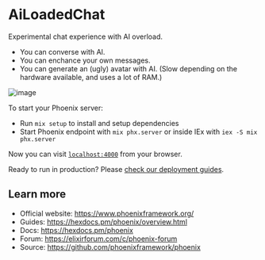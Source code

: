 # AiLoadedChat

Experimental chat experience with AI overload.
- You can converse with AI.
- You can enchance your own messages.
- You can generate an (ugly) avatar with AI. (Slow depending on the hardware available, and uses a lot of RAM.)

![image](https://github.com/benonymus/ai_loaded_chat/assets/14212931/6c110f9f-080f-4ab7-8ddd-27870979b019)

To start your Phoenix server:

  * Run `mix setup` to install and setup dependencies
  * Start Phoenix endpoint with `mix phx.server` or inside IEx with `iex -S mix phx.server`

Now you can visit [`localhost:4000`](http://localhost:4000) from your browser.

Ready to run in production? Please [check our deployment guides](https://hexdocs.pm/phoenix/deployment.html).

## Learn more

  * Official website: https://www.phoenixframework.org/
  * Guides: https://hexdocs.pm/phoenix/overview.html
  * Docs: https://hexdocs.pm/phoenix
  * Forum: https://elixirforum.com/c/phoenix-forum
  * Source: https://github.com/phoenixframework/phoenix
